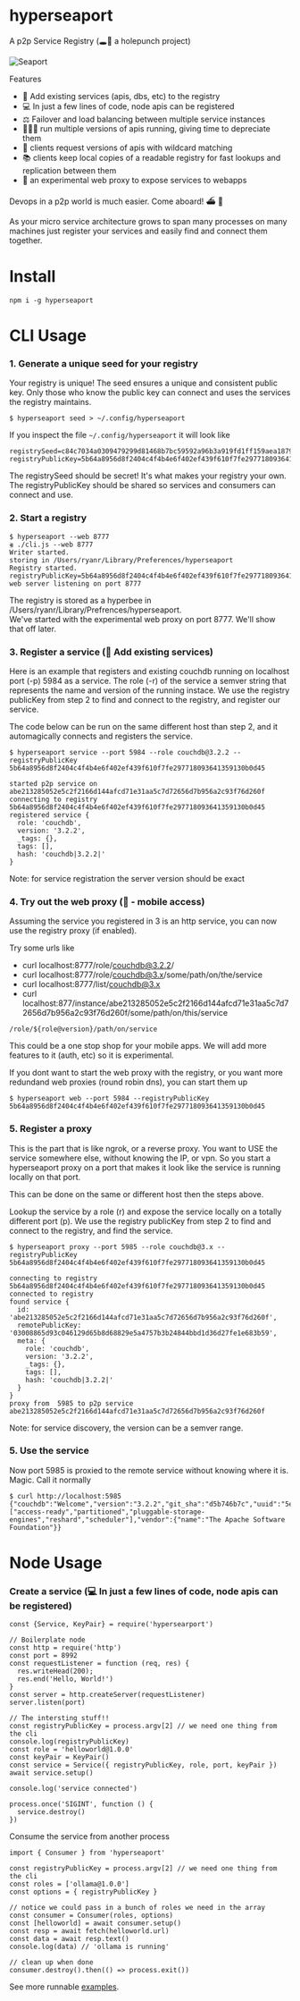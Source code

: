 hyperseaport
============

A p2p Service Registry (🕳🥊 a holepunch project)

![Seaport](https://web.archive.org/web/20141205152524im_/http://substack.net/images/seaport.png "Seaport")

Features

 - 📇 Add existing services (apis, dbs, etc) to the registry
 - 💻 In just a few lines of code, node apis can be registered
 - ⚖️ Failover and load balancing between multiple service instances
 - 👩‍👧‍👧 run multiple versions of apis running, giving time to depreciate them
 - 🥡 clients request versions of apis with wildcard matching
 - 📚 clients keep local copies of a readable registry for fast lookups and replication between them
 - 📱 an experimental web proxy to expose services to webapps

Devops in a p2p world is much easier. Come aboard! ⛴ 🚢

As your micro service architecture grows to span many processes on many machines just register your services and easily find and connect them together.

# Install

```
npm i -g hyperseaport
```

# CLI Usage

### 1. Generate a unique seed for your registry

Your registry is unique! The seed ensures a unique and consistent public key. Only those who know the public key can connect and uses the services the registry maintains.

```
$ hyperseaport seed > ~/.config/hyperseaport

```

If you inspect the file ```~/.config/hyperseaport``` it will look like

```
registrySeed=c84c7034a0309479299d81468b7bc59592a96b3a919fd1ff159aea1879407382
registryPublicKey=5b64a8956d8f2404c4f4b4e6f402ef439f610f7fe297718093641359130b0d45
```
The registrySeed should be secret! It's what makes your registry your own.
The registryPublicKey should be shared so services and consumers can connect and use.


### 2. Start a registry

```
$ hyperseaport --web 8777
⦖ ./cli.js --web 8777
Writer started.
storing in /Users/ryanr/Library/Preferences/hyperseaport
Registry started.
registryPublicKey=5b64a8956d8f2404c4f4b4e6f402ef439f610f7fe297718093641359130b0d45
web server listening on port 8777

```
The registry is stored as a hyperbee in /Users/ryanr/Library/Prefrences/hyperseaport.  
We've started with the experimental web proxy on port 8777. We'll show that off later.

### 3. Register a service (📇 Add existing services)

Here is an example that registers and existing couchdb running on localhost port (-p) 5984 as a service.
The role (-r) of the service a semver string that represents the name and version of the running instace.
We use the registry publicKey from step 2 to find and connect to the registry, and register our service.

The code below can be run on the same different host than step 2, and it automagically connects and registers the service.

```
$ hyperseaport service --port 5984 --role couchdb@3.2.2 --registryPublicKey 5b64a8956d8f2404c4f4b4e6f402ef439f610f7fe297718093641359130b0d45

started p2p service on abe213285052e5c2f2166d144afcd71e31aa5c7d72656d7b956a2c93f76d260f
connecting to registry 5b64a8956d8f2404c4f4b4e6f402ef439f610f7fe297718093641359130b0d45
registered service {
  role: 'couchdb',
  version: '3.2.2',
  _tags: {},
  tags: [],
  hash: 'couchdb|3.2.2|'
}
```
Note: for service registration the server version should be exact

### 4. Try out the web proxy (📱 - mobile access)

Assuming the service you registered in 3 is an http service, you can now use the registry proxy (if enabled).

Try some urls like

 - curl localhost:8777/role/couchdb@3.2.2/
 - curl localhost:8777/role/couchdb@3.x/some/path/on/the/service
 - curl localhost:8777/list/couchdb@3.x
 - curl localhost:877/instance/abe213285052e5c2f2166d144afcd71e31aa5c7d72656d7b956a2c93f76d260f/some/path/on/this/service

```
/role/${role@version}/path/on/service
```

This could be a one stop shop for your mobile apps. We will add more features to it (auth, etc) so it is experimental.

If you dont want to start the web proxy with the registry, or you want more redundand web proxies (round robin dns), you can start them up

```
$ hyperseaport web --port 5984 --registryPublicKey 5b64a8956d8f2404c4f4b4e6f402ef439f610f7fe297718093641359130b0d45

```

### 5. Register a proxy

This is the part that is like ngrok, or a reverse proxy. You want to USE the service somewhere else, without knowing the IP, or vpn.
So you start a hyperseaport proxy on a port that makes it look like the service is running locally on that port.

This can be done on the same or different host then the steps above.

Lookup the service by a role (r) and expose the service locally on a totally different port (p).
We use the registry publicKey from step 2 to find and connect to the registry, and find the service.

```
$ hyperseaport proxy --port 5985 --role couchdb@3.x --registryPublicKey 5b64a8956d8f2404c4f4b4e6f402ef439f610f7fe297718093641359130b0d45

connecting to registry 5b64a8956d8f2404c4f4b4e6f402ef439f610f7fe297718093641359130b0d45
connected to registry
found service {
  id: 'abe213285052e5c2f2166d144afcd71e31aa5c7d72656d7b956a2c93f76d260f',
  remotePublicKey: '03008865d93c046129d65b8d68829e5a4757b3b24844bbd1d36d27fe1e683b59',
  meta: {
    role: 'couchdb',
    version: '3.2.2',
    _tags: {},
    tags: [],
    hash: 'couchdb|3.2.2|'
  }
}
proxy from  5985 to p2p service abe213285052e5c2f2166d144afcd71e31aa5c7d72656d7b956a2c93f76d260f

```

Note: for service discovery, the version can be a semver range.

### 5. Use the service

Now port 5985 is proxied to the remote service without knowing where it is. Magic. Call it normally

```
$ curl http://localhost:5985
{"couchdb":"Welcome","version":"3.2.2","git_sha":"d5b746b7c","uuid":"5e3ccc9fd986f473f182ce246c1e214c","features":["access-ready","partitioned","pluggable-storage-engines","reshard","scheduler"],"vendor":{"name":"The Apache Software Foundation"}}

```

# Node Usage

### Create a service (💻 In just a few lines of code, node apis can be registered)

```
const {Service, KeyPair} = require('hypersearport')

// Boilerplate node
const http = require('http')
const port = 8992
const requestListener = function (req, res) {
  res.writeHead(200);
  res.end('Hello, World!')
}
const server = http.createServer(requestListener)
server.listen(port)

// The intersting stuff!!
const registryPublicKey = process.argv[2] // we need one thing from the cli
console.log(registryPublicKey)
const role = 'helloworld@1.0.0'
const keyPair = KeyPair()
const service = Service({ registryPublicKey, role, port, keyPair })
await service.setup()

console.log('service connected')

process.once('SIGINT', function () {
  service.destroy()
})

```

Consume the service from another process

```
import { Consumer } from 'hyperseaport'

const registryPublicKey = process.argv[2] // we need one thing from the cli
const roles = ['ollama@1.0.0']
const options = { registryPublicKey }

// notice we could pass in a bunch of roles we need in the array
const consumer = Consumer(roles, options)
const [helloworld] = await consumer.setup()
const resp = await fetch(helloworld.url)
const data = await resp.text()
console.log(data) // 'ollama is running'

// clean up when done
consumer.destroy().then(() => process.exit())

```

See more runnable [examples](https://github.com/ryanramage/hyperseaport/tree/master/examples).
